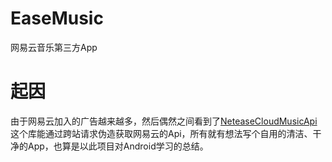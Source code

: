 # EaseMusic
网易云音乐第三方App
# 起因
由于网易云加入的广告越来越多，然后偶然之间看到了[NeteaseCloudMusicApi](https://github.com/Binaryify/NeteaseCloudMusicApi)这个库能通过跨站请求伪造获取网易云的Api，所有就有想法写个自用的清洁、干净的App，也算是以此项目对Android学习的总结。
